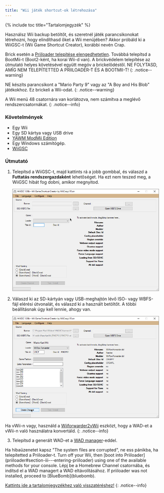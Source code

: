 ```yaml
---
title: "Wii játék shortcut-ok létrehozása"
---
```


{% include toc title="Tartalomjegyzék" %}

Használsz Wii backup betöltőt, és szeretnél játék parancsikonokat létrehozni, hogy elindíthasd őket a Wii menüjében? Akkor próbáld ki a WiiGSC-t (Wii Game Shortcut Creator), korábbi nevén Crap.

Brick esetén a [Priiloader telepítése elengedhetetlen](/priiloader). Továbbá telepítsd a BootMii-t (Boot2-ként, ha korai Wii-d van). A brickvédelem telepítése az útmutató helyes követésével együtt megóv a brickelődéstől. NE FOLYTASD, AMÍG NEM TELEPÍTETTED A PRIILOADER-T ÉS A BOOTMII-T!
{: .notice--warning}

NE készíts parancsikont a "Mario Party 9" vagy az "A Boy and His Blob" játékokhoz. Ez brickeli a Wii-odat.
{: .notice--warning}

A Wii menü 48 csatornára van korlátozva, nem számítva a meglévő rendszercsatornákat.
{: .notice--info}

### Követelmények

* Egy Wii
* Egy SD kártya vagy USB drive
* [YAWM ModMii Edition](yawmme)
* Egy Windows számítógép.
* [WiiGSC](https://wiidatabase.de/downloads/pc-tools/wiigsc-ehemals-crap/)

### Útmutató

1. Telepítsd a WiiGSC-t, majd kattints rá a jobb gombbal, és válaszd a **Futtatás rendszergazdaként** lehetőséget. Ha ezt nem teszed meg, a WiiGSC hibát fog dobni, amikor megnyitod.

    ![](/images/desktop-apps/wiigsc/wiigsc-home.png)

2. Válaszd ki az SD-kártyán vagy USB-meghajtón lévő ISO- vagy WBFS-fájl elérési útvonalát, és válaszd ki a használt betöltőt. A többi beállításnak úgy kell lennie, ahogy van.

    ![](/images/desktop-apps/wiigsc/wiigsc-selection.png)

Ha vWii-n vagy, használd a [Wiiforwarder2vWii](https://gbatemp.net/download/wiiforwarder2vwii-wii-forwarder-to-vwii-wii-u-forwarder-converter-beta-version.37254/) eszközt, hogy a WAD-et a vWii-n való használatra konvertáld.
{: .notice--info}

3. Telepítsd a generált WAD-et a [WAD manager](yawmme)-eddel.

<div class="notice--info" markdown="1">
Ha hibaüzenetet kapsz "The system files are corrupted", ne ess pánikba, ha telepítetted a Priiloader-t. Turn off your Wii, then [boot into Priiloader](priiloader#section-iii---entering-priiloader) using one of the available methods for your console. Lépj be a Homebrew Channel csatornába, és indítsd el a WAD managert a WAD eltávolításához. If priiloader was not installed, proceed to [BlueBomb](bluebomb).
</div>

[Kattints ide a tartalomjegyzékhez való visszatéréshez!](site-navigation)
{: .notice--info}

